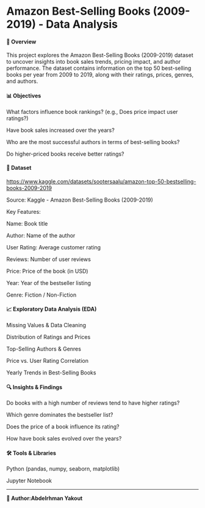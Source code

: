 # Amazon Best-Selling Books (2009-2019) - Data Analysis

#### 📌 Overview

This project explores the Amazon Best-Selling Books (2009-2019) dataset to uncover insights into book sales trends, pricing impact, and author performance. The dataset contains information on the top 50 best-selling books per year from 2009 to 2019, along with their ratings, prices, genres, and authors.

#### 📊 Objectives

What factors influence book rankings? (e.g., Does price impact user ratings?)

Have book sales increased over the years?

Who are the most successful authors in terms of best-selling books?

Do higher-priced books receive better ratings?

#### 📂 Dataset

https://www.kaggle.com/datasets/sootersaalu/amazon-top-50-bestselling-books-2009-2019

Source: Kaggle - Amazon Best-Selling Books (2009-2019)

Key Features:

Name: Book title

Author: Name of the author

User Rating: Average customer rating

Reviews: Number of user reviews

Price: Price of the book (in USD)

Year: Year of the bestseller listing

Genre: Fiction / Non-Fiction

#### 📈 Exploratory Data Analysis (EDA)

Missing Values & Data Cleaning

Distribution of Ratings and Prices

Top-Selling Authors & Genres

Price vs. User Rating Correlation

Yearly Trends in Best-Selling Books

#### 🔍 Insights & Findings

Do books with a high number of reviews tend to have higher ratings?

Which genre dominates the bestseller list?

Does the price of a book influence its rating?

How have book sales evolved over the years?

#### 🛠️ Tools & Libraries

Python (pandas, numpy, seaborn, matplotlib)

Jupyter Notebook

-----------------------------

**🚀 Author:Abdelrhman Yakout**
